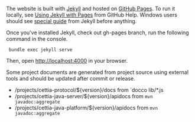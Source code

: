 The website is built with [Jekyll](http://jekyllrb.com/) and hosted on [GitHub Pages](http://pages.github.com/). To run it locally, see [Using Jekyll with Pages](https://help.github.com/articles/using-jekyll-with-pages) from GitHub Help. Windows users should see [special guide](http://jekyllrb.com/docs/windows/) from Jekyll before anything.

Once you've installed Jekyll, check out gh-pages branch, run the following command in the console.

     bundle exec jekyll serve

Then, open [http://localhost:4000](http://localhost:4000) in your browser.

Some project documents are generated from project source using external tools and should be updated after commit or release.

* /projects/cettia-protocol/${version}/docs from `docco lib/*.js
* /projects/cettia-java-server/${version}/apidocs from `mvn javadoc:aggregate`
* /projects/cettia-java-platform/${version}/apidocs from `mvn javadoc:aggregate`
